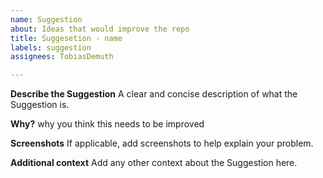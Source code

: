```yaml
---
name: Suggestion
about: Ideas that would improve the repo
title: Suggesetion - name
labels: suggestion
assignees: TobiasDemuth

---
```


**Describe the Suggestion**
A clear and concise description of what the Suggestion is.

**Why?**
why you think this needs to be improved

**Screenshots**
If applicable, add screenshots to help explain your problem.

**Additional context**
Add any other context about the Suggestion here.

